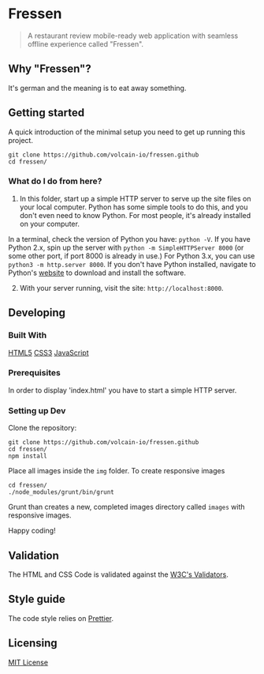 # Fressen

> A restaurant review mobile-ready web application with seamless offline experience called "Fressen".

## Why "Fressen"?

It's german and the meaning is to eat away something.

## Getting started

A quick introduction of the minimal setup you need to get up running this project.

```shell
git clone https://github.com/volcain-io/fressen.github
cd fressen/
```

### What do I do from here?

1. In this folder, start up a simple HTTP server to serve up the site files on your local computer. Python has some simple tools to do this, and you don't even need to know Python. For most people, it's already installed on your computer. 

In a terminal, check the version of Python you have: `python -V`. If you have Python 2.x, spin up the server with `python -m SimpleHTTPServer 8000` (or some other port, if port 8000 is already in use.) For Python 3.x, you can use `python3 -m http.server 8000`. If you don't have Python installed, navigate to Python's [website](https://www.python.org/) to download and install the software.

2. With your server running, visit the site: `http://localhost:8000`.

## Developing

### Built With

[HTML5](https://www.w3.org/TR/html5/)
[CSS3](https://www.w3.org/Style/CSS/)
[JavaScript](https://developer.mozilla.org/en-US/docs/Web/JavaScript)

### Prerequisites

In order to display 'index.html' you have to start a simple HTTP server.

### Setting up Dev

Clone the repository:

```shell
git clone https://github.com/volcain-io/fressen.github
cd fressen/
npm install
```

Place all images inside the `img` folder. To create responsive images
```shell
cd fressen/
./node_modules/grunt/bin/grunt
```

Grunt than creates a new, completed images directory called `images` with responsive images. 

Happy coding!

## Validation

The HTML and CSS Code is validated against the [W3C's Validators](http://validator.w3.org/).

## Style guide

The code style relies on [Prettier](https://prettier.io).

## Licensing

[MIT License](LICENSE)



